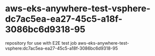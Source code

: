 # aws-eks-anywhere-test-vsphere-dc7ac5ea-ea27-45c5-a18f-3086bc6d9318-95
repository for use with E2E test job aws-eks-anywhere-test-vsphere:dc7ac5ea-ea27-45c5-a18f-3086bc6d9318-95
